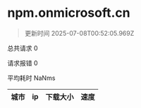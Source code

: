 
  # npm.onmicrosoft.cn

  > 更新时间 2025-07-08T00:52:05.969Z
  
  总共请求 0

  请求报错 0

  平均耗时 NaNms

|城市|ip|下载大小|速度|
|-----|----------|---|---|

  